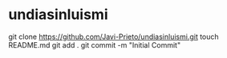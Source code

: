 # undiasinluismi
git clone https://github.com/Javi-Prieto/undiasinluismi.git
touch README.md
git add .
git commit -m "Initial Commit"
